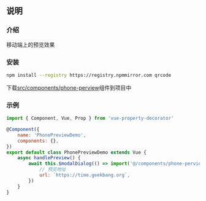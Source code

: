 ## 说明

### 介绍
移动端上的预览效果


### 安装
```bash
npm install --registry https://registry.npmmirror.com qrcode 
```

下载[src/components/phone-perview](http://gitlab.icinfo.co/fed/vue-template-admin/-/tree/dev/src/components/phone-perview)组件到项目中


### 示例
```javascript
import { Component, Vue, Prop } from 'vue-property-decorator'

@Component({
    name: 'PhonePreviewDemo',
    components: {},
})
export default class PhonePreviewDemo extends Vue {
    async handlePreview() {
        await this.$modalDialog(() => import('@/components/phone-perview/index.vue'), {
            // 预览地址
            url: `https://time.geekbang.org`,
        })
    }
}

```